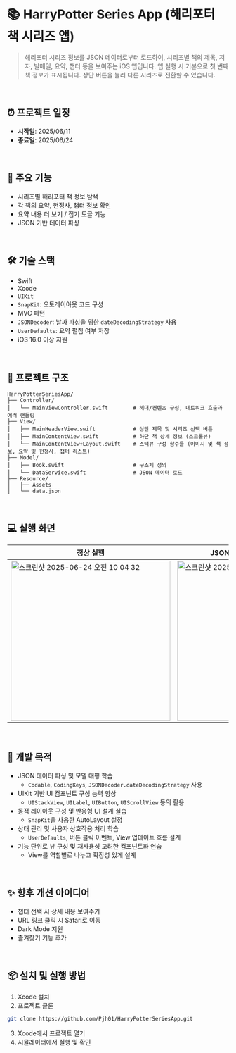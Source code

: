# 📚 HarryPotter Series App (해리포터 책 시리즈 앱)

> 해리포터 시리즈 정보를 JSON 데이터로부터 로드하여, 시리즈별 책의 제목, 저자, 발매일, 요약, 챕터 등을 보여주는 iOS 앱입니다.
앱 실행 시 기본으로 첫 번째 책 정보가 표시됩니다. 상단 버튼을 눌러 다른 시리즈로 전환할 수 있습니다.

<br>

## ⏰ 프로젝트 일정 
- **시작일**: 2025/06/11 
- **종료일**: 2025/06/24

<br>

## 📌 주요 기능
- 시리즈별 해리포터 책 정보 탐색
- 각 책의 요약, 헌정사, 챕터 정보 확인
- 요약 내용 더 보기 / 접기 토글 기능
- JSON 기반 데이터 파싱

<br>

## 🛠 기술 스택
- Swift
- Xcode
- `UIKit`
- `SnapKit`: 오토레이아웃 코드 구성
- MVC 패턴
- `JSONDecoder`: 날짜 파싱을 위한 `dateDecodingStrategy` 사용
- `UserDefaults`: 요약 펼침 여부 저장
- iOS 16.0 이상 지원

<br>

## 📂 프로젝트 구조
```
HarryPotterSeriesApp/
├── Controller/
│   └── MainViewController.swift        # 헤더/컨텐츠 구성, 네트워크 호출과 에러 핸들링
├── View/
│   ├── MainHeaderView.swift            # 상단 제목 및 시리즈 선택 버튼
│   ├── MainContentView.swift           # 하단 책 상세 정보 (스크롤뷰)
│   └── MainContentView+Layout.swift    # 스택뷰 구성 함수들 (이미지 및 책 정보, 요약 및 헌정사, 챕터 리스트)
├── Model/
│   ├── Book.swift                      # 구조체 정의
│   └── DataService.swift               # JSON 데이터 로드
├── Resource/
│   ├── Assets
│   └── data.json
```

<br>

## 💻 실행 화면
|정상 실행|JSON 파일을 찾을 수 없을 경우|JSON 파싱 실패했을 경우|
|---|---|---|
| <img width="363" alt="스크린샷 2025-06-24 오전 10 04 32" src="https://github.com/user-attachments/assets/2f072b98-7216-4d45-bbf0-68d9846e1d7f" /> | <img width="363" alt="스크린샷 2025-06-24 오전 10 03 39" src="https://github.com/user-attachments/assets/1d8c10ed-2b94-4dfe-8bdd-d16fa20ce647" /> | <img width="363" alt="스크린샷 2025-06-24 오전 10 04 08" src="https://github.com/user-attachments/assets/c99a076b-dfb2-4d9a-870b-51481dffbb2c" /> |

<br>

## 🎯 개발 목적
- JSON 데이터 파싱 및 모델 매핑 학습
  - `Codable`, `CodingKeys`, `JSONDecoder.dateDecodingStrategy` 사용
- UIKit 기반 UI 컴포넌트 구성 능력 향상
  - `UIStackView`, `UILabel`, `UIButton`, `UIScrollView` 등의 활용
- 동적 레이아웃 구성 및 반응형 UI 설계 실습
  - `SnapKit`을 사용한 AutoLayout 설정
- 상태 관리 및 사용자 상호작용 처리 학습
  - `UserDefaults`, 버튼 클릭 이벤트, View 업데이트 흐름 설계
- 기능 단위로 뷰 구성 및 재사용성 고려한 컴포넌트화 연습
  - View를 역할별로 나누고 확장성 있게 설계

<br>

## ✨ 향후 개선 아이디어
- 챕터 선택 시 상세 내용 보여주기
- URL 링크 클릭 시 Safari로 이동
- Dark Mode 지원
- 즐겨찾기 기능 추가

<br>

## 📦 설치 및 실행 방법
1. Xcode 설치
2. 프로젝트 클론
```bash
git clone https://github.com/Pjh01/HarryPotterSeriesApp.git
```
3. Xcode에서 프로젝트 열기
4. 시뮬레이터에서 실행 및 확인
